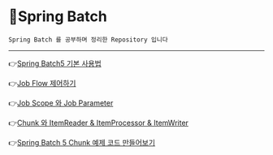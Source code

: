 # 🎯Spring Batch 

`Spring Batch 를 공부하며 정리한 Repository 입니다`

****

👉[Spring Batch5 기본 사용법](https://comumu.tistory.com/110?category=1180103)

👉[Job Flow 제어하기](https://comumu.tistory.com/111?category=1180103)

👉[Job Scope 와 Job Parameter](https://comumu.tistory.com/112?category=1180103)

👉[Chunk 와 ItemReader & ItemProcessor & ItemWriter](https://comumu.tistory.com/113?category=1180103)

👉[Spring Batch 5 Chunk 예제 코드 만들어보기](https://comumu.tistory.com/114?category=1180103)


